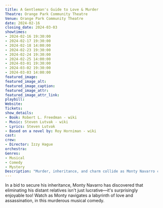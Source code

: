 ```yaml
---
title: A Gentleman's Guide to Love & Murder
Theatre: Orange Park Community Theatre
Venue: Orange Park Community Theatre
date: 2024-02-16
closing_date: 2024-03-03
showtimes:
- 2024-02-16 19:30:00
- 2024-02-17 19:30:00
- 2024-02-18 14:00:00
- 2024-02-23 19:30:00
- 2024-02-24 19:30:00
- 2024-02-25 14:00:00
- 2024-03-01 19:30:00
- 2024-03-02 19:30:00
- 2024-03-03 14:00:00
featured_image: 
featured_image_alt: 
featured_image_caption: 
featured_image_attr: 
featured_image_attr_link: 
playbill:
Website: 
Tickets: 
show_details: 
- Book: Robert L. Freedman - wiki
- Music: Steven Lutvak - wiki
- Lyrics: Steven Lutvak
- Based on a novel by: Roy Horniman - wiki
cast:
crew:
- Director: Izzy Hague
orchestra:
Genres:
- Musical
- Comedy
- Mystery
Description: "Murder, inheritance, and charm collide as Monty Navarro crafts a darkly comedic plan to jump the line of succession."
---
```

In a bid to secure his inheritance, Monty Navarro has discovered that eliminating his distant relatives isn't just lucrative—it's surprisingly enjoyable too! Watch as Monty navigates a labyrinth of love and assassination, in this murderous musical comedy.
